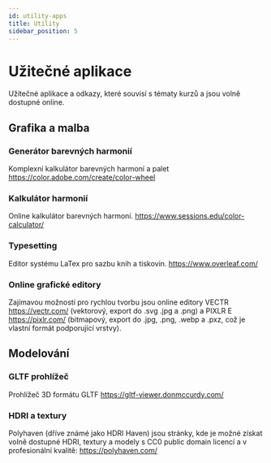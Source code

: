 ```yaml
---
id: utility-apps
title: Utility
sidebar_position: 5
---
```


# Užitečné aplikace

Užitečné aplikace a odkazy, které souvisí s tématy kurzů a jsou volně dostupné online.

## Grafika a malba
### Generátor barevných harmonií
Komplexní kalkulátor barevných harmoní a palet https://color.adobe.com/create/color-wheel
### Kalkulátor harmonií
Online kalkulátor barevných harmoní. https://www.sessions.edu/color-calculator/
### Typesetting
Editor systému LaTex pro sazbu knih a tiskovin. https://www.overleaf.com/
### Online grafické editory
Zajímavou možností pro rychlou tvorbu jsou online editory VECTR https://vectr.com/ (vektorový, export do .svg .jpg a .png) a PIXLR E https://pixlr.com/ (bitmapový, export do .jpg, .png, .webp a .pxz, což je vlastní formát podporující vrstvy).
## Modelování
### GLTF prohlížeč
Prohlížeč 3D formátu GLTF https://gltf-viewer.donmccurdy.com/
### HDRI a textury
Polyhaven (dříve známé jako HDRI Haven) jsou stránky, kde je možné získat volně dostupné HDRI, textury a modely s CC0 public domain licencí a v profesionální kvalitě: https://polyhaven.com/
